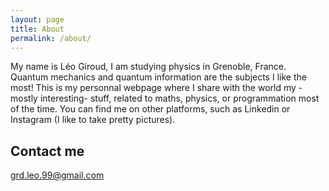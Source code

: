 ```yaml
---
layout: page
title: About
permalink: /about/
---
```


My name is Léo Giroud, I am studying physics in Grenoble, France. Quantum mechanics and quantum information are the subjects I like the most!
This is my personnal webpage where I share with the world my -mostly interesting- stuff, related to maths, physics, or programmation most of the time.
You can find me on other platforms, such as Linkedin or Instagram (I like to take pretty pictures).

## Contact me

[grd.leo.99@gmail.com](mailto:grd.leo.99@gmail.com)
